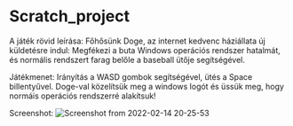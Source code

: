 # Scratch_project

A játék rövid leírása:
Főhősünk Doge, az internet kedvenc háziállata új küldetésre indul:
  Megfékezi a buta Windows operációs rendszer hatalmát,
  és normális rendszert farag belőle a baseball ütője segítségével.
  
Játékmenet:
  Irányítás a WASD gombok segítségével, ütés a Space billentyűvel.
  Doge-val közelítsük meg a windows logót és üssük meg, hogy normáis
  operációs rendszerré alakítsuk!

Screenshot:
![Screenshot from 2022-02-14 20-25-53](https://user-images.githubusercontent.com/49413892/153933029-b90c97e5-3821-445c-b30d-daca00121898.png)
